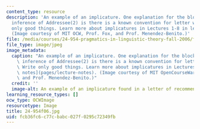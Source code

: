 ```yaml
---
content_type: resource
description: 'An example of an implicature. One explanation for the blocking of the
  inference of Addressee(2) is there is a known convention for letter writing: Write
  only good things. Learn more about implicatures in Lectures 1-8 in lecture notes.
  (Image courtesy of MIT OCW, Prof. Fox, and Prof. Menendez-Benito.)'
file: /media/courses/24-954-pragmatics-in-linguistic-theory-fall-2006/fcb36fc6c77cbabc027f0295c72349fb_24-954f06.jpg
file_type: image/jpeg
image_metadata:
  caption: "An example of an implicature. One explanation for the blocking of the\
    \ inference of Addressee(2) is there is a known convention for letter writing:\
    \ Write only good things. Learn more about implicatures in Lectures 1-8 in\_[lecture\
    \ notes](pages/lecture-notes). (Image courtesy of MIT OpenCourseWare, Prof. Fox,\
    \ and Prof. Menendez-Benito.)"
  credit: ''
  image-alt: An example of an implicature found in a letter of recommendation.
learning_resource_types: []
ocw_type: OCWImage
resourcetype: Image
title: 24-954f06.jpg
uid: fcb36fc6-c77c-babc-027f-0295c72349fb
---
```

